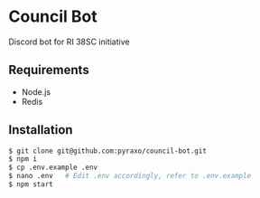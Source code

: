 # Council Bot
Discord bot for RI 38SC initiative 

## Requirements
* Node.js
* Redis

## Installation
```bash
$ git clone git@github.com:pyraxo/council-bot.git
$ npm i
$ cp .env.example .env
$ nano .env   # Edit .env accordingly, refer to .env.example
$ npm start
```